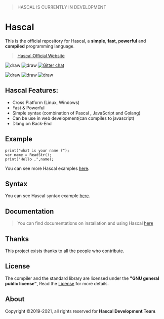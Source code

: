 > HASCAL IS CURRENTLY IN DEVELOPMENT

# Hascal
This is the official repository for Hascal, a **simple**, **fast**, **powerful** and **compiled** programming language. 

> [Hascal Official Website](https://hascal.github.io)

![draw](https://img.shields.io/github/last-commit/hascal/hascal)
![draw](https://img.shields.io/github/license/hascal/hascal)
[![Gitter chat](https://badges.gitter.im/hascal/community.png)](https://gitter.im/hascal/community)

![draw](https://badgen.net/github/tag/hascal/hascal)
![draw](https://badgen.net/github/stars/hascal/hascal)
![draw](https://badgen.net/github/contributors/hascal/hascal)

## Hascal Features:
- Cross Platform (Linux, Windows)
- Fast & Powerful
- Simple syntax (combination of Pascal , JavaScript and Golang)
- Can be use in web development(can compiles to javascript)
- Dlang on Back-End

## Example
```hascal
print("what is your name ?");
var name = ReadStr();
print("Hello ,",name);
```
You can see more Hascal examples [here](https://github.com/hascal/hascal/tree/main/examples).

## Syntax

You can see Hascal syntax example [here](https://github.com/hascal/hascal/blob/main/SYNTAX.md).

## Documentation
> You can find documentations on installation and using Hascal [here](https://github.com/hascal/hascal/tree/main/docs)

## Thanks
This project exists thanks to all the people who contribute. 

## License
The compiler and the standard library are licensed under the **"GNU general public license"**,
Read the [License](https://github.com/hascal/hascal/blob/main/LICENSE) for more details.

## About
Copyright ©2019-2021, all rights reserved for **Hascal Development Team**.
